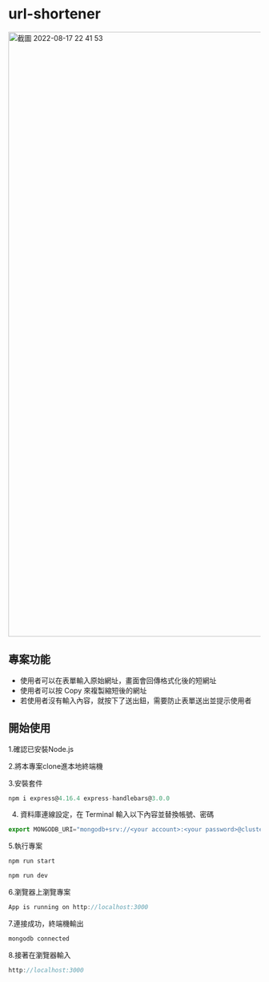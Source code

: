 # url-shortener

<img width="1207" alt="截圖 2022-08-17 22 41 53" src="https://user-images.githubusercontent.com/109747216/185239305-ff1ebec1-2fea-4ed6-9fbd-aee432f70c6e.png">

## 專案功能
* 使用者可以在表單輸入原始網址，畫面會回傳格式化後的短網址
* 使用者可以按 Copy 來複製縮短後的網址
* 若使用者沒有輸入內容，就按下了送出鈕，需要防止表單送出並提示使用者

## 開始使用
1.確認已安裝Node.js  

2.將本專案clone進本地終端機

3.安裝套件
```js
npm i express@4.16.4 express-handlebars@3.0.0 
```

4. 資料庫連線設定，在 Terminal 輸入以下內容並替換帳號、密碼
```js
export MONGODB_URI="mongodb+srv://<your account>:<your password>@cluster0.mwwuoe5.mongodb.net/url-shorten?rretryWrites=true&w=majority"
```

5.執行專案
```js
npm run start
```
```js
npm run dev
```

6.瀏覽器上瀏覽專案
```js
App is running on http://localhost:3000

```

7.連接成功，終端機輸出
```js
mongodb connected

```

8.接著在瀏覽器輸入
```js
http://localhost:3000
```
